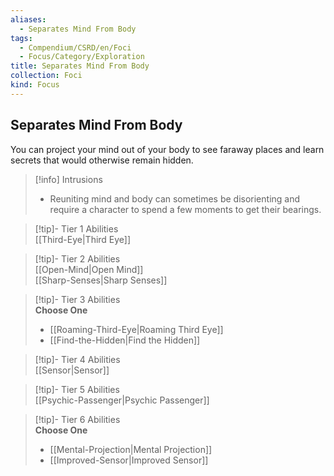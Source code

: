 ```yaml
---
aliases:
  - Separates Mind From Body
tags:
  - Compendium/CSRD/en/Foci
  - Focus/Category/Exploration
title: Separates Mind From Body
collection: Foci
kind: Focus
---
```

## Separates Mind From Body  
You can project your mind out of your body to see faraway places and learn secrets that would otherwise remain hidden.  

>[!info] Intrusions  
>- Reuniting mind and body can sometimes be disorienting and require a character to spend a few moments to get their bearings.  


>[!tip]- Tier 1 Abilities  
> [[Third-Eye|Third Eye]]  


>[!tip]- Tier 2 Abilities  
> [[Open-Mind|Open Mind]]  
> [[Sharp-Senses|Sharp Senses]]  


>[!tip]- Tier 3 Abilities  
> **Choose One**  
>- [[Roaming-Third-Eye|Roaming Third Eye]]  
>- [[Find-the-Hidden|Find the Hidden]]  


>[!tip]- Tier 4 Abilities  
> [[Sensor|Sensor]]  


>[!tip]- Tier 5 Abilities  
> [[Psychic-Passenger|Psychic Passenger]]  


>[!tip]- Tier 6 Abilities  
> **Choose One**  
>- [[Mental-Projection|Mental Projection]]  
>- [[Improved-Sensor|Improved Sensor]]